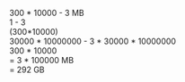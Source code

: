 300 * 10000 - 3 MB <br />
1 -      3<br />
    (300*10000)<br />
30000 * 10000000 -   3 * 30000 * 10000000<br />
                          300 * 10000<br />
                = 3 * 100000 MB<br />
                = 292 GB<br />
